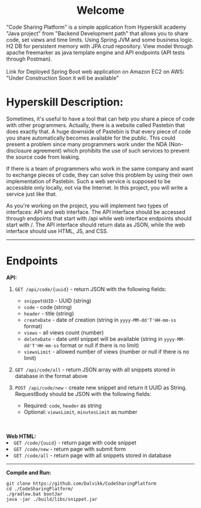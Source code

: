 <h1 align="center"> Welcome </h1>
<p>"Code Sharing Platform" is a simple application from Hyperskill academy "Java project" from "Backend Development path" that allows you to share code, set views and time limits.
Using Spring JVM and some business logic. H2 DB for persistent memory with JPA crud repository. View model through apache freemarker as java template engine and API endpoints (API tests through Postman).
<br><br>Link for Deployed Spring Boot web application on Amazon EC2 on AWS: "Under Construction Soon it will be available"</p>
<h1>Hyperskill Description:</h1>
<p>Sometimes, it's useful to have a tool that can help you share a piece of code with other programmers. Actually, there is a website called Pastebin that does exactly that. A huge downside of Pastebin is that every piece of code you share automatically becomes available for the public. This could present a problem since many programmers work under the NDA (Non-disclosure agreement) which prohibits the use of such services to prevent the source code from leaking.

If there is a team of programmers who work in the same company and want to exchange pieces of code, they can solve this problem by using their own implementation of Pastebin. Such a web service is supposed to be accessible only locally, not via the Internet. In this project, you will write a service just like that.

As you're working on the project, you will implement two types of interfaces: API and web interface. The API interface should be accessed through endpoints that start with /api while web interface endpoints should start with /. The API interface should return data as JSON, while the web interface should use HTML, JS, and CSS.</p>
<hr>
<h1>Endpoints </h1>
<strong>API:</strong>
<ol>
<li>
<p><code>GET /api/code/{uuid}</code> - return JSON with the following fields:</p>
<ul>
<li><code>snippetUUID</code> - UUID (string)</li>
<li><code>code</code> - code (string)</li>
<li><code>header</code> - title (string)</li>
<li><code>createDate</code> - date of creation (string in <code>yyyy-MM-dd'T'HH-mm-ss</code> format)</li>
<li><code>views</code> - all views count (number)</li>
<li><code>deleteDate</code> - date until snippet will be available (string in <code>yyyy-MM-dd'T'HH-mm-ss</code> format or null if there is no limit)</li>
<li><code>viewsLimit</code> - allowed number of views (number or null if there is no limit)</li>
</ul>
</li>
<li>
<p><code>GET /api/code/all</code> - return JSON array with all snippets stored in database in the format above</p>
</li>
<li>
<p><code>POST /api/code/new</code> - create new snippet and return it UUID as String.<br>
RequestBody should be JSON with the following fields:</p>
<ul>
<li>Required: <code>code</code>, <code>header</code> as string</li>
<li>Optional: <code>viewsLimit</code>, <code>minutesLimit</code> as number</li>
</ul>
</li>
</ol>
<br><br>
<strong>Web HTML:</strong>
<li><code>GET /code/{uuid}</code> - return page with code snippet</li>
<li><code>GET /code/new</code> - return page with submit form</li>
<li><code>GET /code/all</code> - return page with all snippets stored in database</li>
</ol>
<hr>
<strong>Compile and Run:</strong>
<div class="snippet-clipboard-content notranslate position-relative overflow-auto" data-snippet-clipboard-copy-content="git clone https://github.com/Dalvikk/CodeSharingPlatform
cd ./CodeSharingPlatform/
./gradlew.bat bootJar
java -jar ./build/libs/snippet.jar"><pre class="notranslate"><code>git clone https://github.com/Dalvikk/CodeSharingPlatform
cd ./CodeSharingPlatform/
./gradlew.bat bootJar
java -jar ./build/libs/snippet.jar
</code></pre></div>
